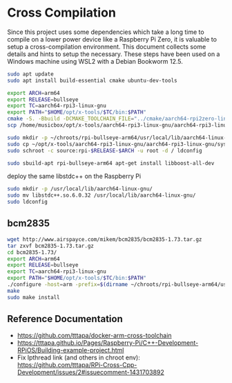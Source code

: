 # Cross Compilation

Since this project uses some dependencies which take a long time to compile on a lower power device like a Raspberry Pi Zero, it is valuable to setup a cross-compilation environment. This document collects some details and hints to setup the necessary. These steps have been used on a Windows machine using WSL2 with a Debian Bookworm 12.5.

```sh
sudo apt update 
sudo apt install build-essential cmake ubuntu-dev-tools
```

```sh
export ARCH=arm64
export RELEASE=bullseye
export TC=aarch64-rpi3-linux-gnu
export PATH="$HOME/opt/x-tools/$TC/bin:$PATH"
cmake -S. -Bbuild -DCMAKE_TOOLCHAIN_FILE="../cmake/aarch64-rpi2zero-linux-gnu.cmake"
scp /home/musicbox/opt/x-tools/aarch64-rpi3-linux-gnu/aarch64-rpi3-linux-gnu/sysroot/lib/libstdc++.so.6.0.32 music@192.168.135.51:~

sudo mkdir -p ~/chroots/rpi-bullseye-arm64/usr/local/lib/aarch64-linux-gnu
sudo cp ~/opt/x-tools/aarch64-rpi3-linux-gnu/aarch64-rpi3-linux-gnu/sysroot/lib/libstdc++.so.6.0.32 ~/chroots/rpi-bullseye-arm64/usr/local/lib/aarch64-linux-gnu
sudo schroot -c source:rpi-$RELEASE-$ARCH -u root -d / ldconfig

sudo sbuild-apt rpi-bullseye-arm64 apt-get install libboost-all-dev
```

deploy the same libstdc++ on the Raspberry Pi

```sh
sudo mkdir -p /usr/local/lib/aarch64-linux-gnu/
sudo mv libstdc++.so.6.0.32 /usr/local/lib/aarch64-linux-gnu/
sudo ldconfig
```


## bcm2835 

```sh
wget http://www.airspayce.com/mikem/bcm2835/bcm2835-1.73.tar.gz
tar zxvf bcm2835-1.73.tar.gz
cd bcm2835-1.73/
export ARCH=arm64
export RELEASE=bullseye
export TC=aarch64-rpi3-linux-gnu
export PATH="$HOME/opt/x-tools/$TC/bin:$PATH"
./configure -host=arm -prefix=$(dirname ~/chroots/rpi-bullseye-arm64/usr) CC=aarch64-rpi3-linux-gnu-gcc ar=aarch64-rpi3-linux-gnu-ar CFLAGS="-DBCM2835_HAVE_LIBCAP --sysroot=/home/musicbox/chroots/rpi-bullseye-arm64" LDFLAGS="-lcap"
make
sudo make install
```


## Reference Documentation
* https://github.com/tttapa/docker-arm-cross-toolchain
* https://tttapa.github.io/Pages/Raspberry-Pi/C++-Development-RPiOS/Building-example-project.html
* Fix lpthread link (and others in chroot env): https://github.com/tttapa/RPi-Cross-Cpp-Development/issues/2#issuecomment-1431703892